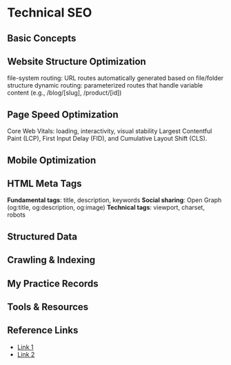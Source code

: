 # Technical SEO

## Basic Concepts

<!-- What is technical SEO and why it matters -->

## Website Structure Optimization

<!-- URL structure, internal linking, site architecture -->

file-system routing: URL routes automatically generated based on
file/folder structure
dynamic routing: parameterized routes that handle variable content (e.g.,
/blog/[slug], /product/[id])

## Page Speed Optimization

Core Web Vitals: loading, interactivity, visual stability
Largest Contentful Paint (LCP), First Input Delay (FID), and Cumulative Layout Shift (CLS).

<!-- Performance metrics, optimization techniques -->

## Mobile Optimization

<!-- Responsive design, mobile-first indexing -->

## HTML Meta Tags

**Fundamental tags**: title, description, keywords
**Social sharing**: Open Graph (og:title, og:description, og:image)
**Technical tags**: viewport, charset, robots

## Structured Data

<!-- Schema markup, rich snippets -->

## Crawling & Indexing

<!-- Robots.txt, XML sitemaps, crawl budget -->

## My Practice Records

<!-- Implementation attempts and results -->

## Tools & Resources

<!-- Technical SEO tools and guides -->

## Reference Links

- [Link 1](url)
- [Link 2](url)
